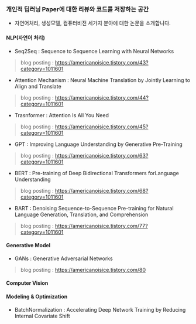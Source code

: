 ### 개인적 딥러닝 Paper에 대한 리뷰와 코드를 저장하는 공간

* 자연어처리, 생성모델, 컴퓨터비전 세가지 분야에 대한 논문을 소개합니다.

#### NLP(자연어 처리)

* Seq2Seq : Sequence to Sequence Learning with Neural Networks
> blog posting : <https://americanoisice.tistory.com/43?category=1011601>
* Attention Mechanism : Neural Machine Translation by Jointly Learning to Align and Translate
> blog posting : <https://americanoisice.tistory.com/44?category=1011601>
* Trasnformer : Attention Is All You Need
> blog posting : <https://americanoisice.tistory.com/45?category=1011601>
* GPT : Improving Language Understanding by Generative Pre-Training
> blog posting : <https://americanoisice.tistory.com/63?category=1011601>
* BERT : Pre-training of Deep Bidirectional Transformers forLanguage Understanding
> blog posting : <https://americanoisice.tistory.com/68?category=1011601>
* BART : Denoising Sequence-to-Sequence Pre-training for Natural Language Generation, Translation, and Comprehension
> blog posting : <https://americanoisice.tistory.com/77?category=1011601>

#### Generative Model

* GANs : Generative Adversarial Networks
> blog posting : <https://americanoisice.tistory.com/80>

#### Computer Vision


#### Modeling & Optimization
* BatchNormalization : Accelerating Deep Network Training by Reducing Internal Covariate Shift
